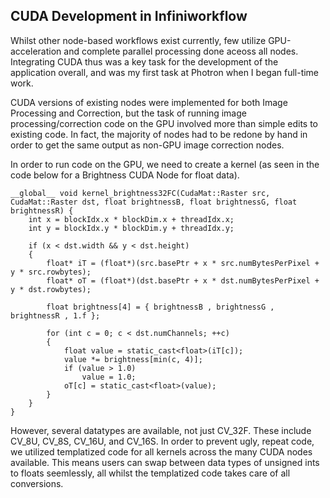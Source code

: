 ## CUDA Development in Infiniworkflow

Whilst other node-based workflows exist currently, few utilize GPU-acceleration and complete parallel processing done aceoss all nodes. Integrating CUDA thus was a key task for the development of the application overall, and was my first task at Photron when I began full-time work. 

CUDA versions of existing nodes were implemented for both Image Processing and Correction, but the task of running image processing/correction code on the GPU involved more than simple edits to existing code. In fact, the majority of nodes had to be redone by hand in order to get the same output as non-GPU image correction nodes. 

In order to run code on the GPU, we need to create a kernel (as seen in the code below for a Brightness CUDA Node for float data).

```
__global__ void kernel_brightness32FC(CudaMat::Raster src, CudaMat::Raster dst, float brightnessB, float brightnessG, float brightnessR) {
    int x = blockIdx.x * blockDim.x + threadIdx.x;
    int y = blockIdx.y * blockDim.y + threadIdx.y;

    if (x < dst.width && y < dst.height)
    {
        float* iT = (float*)(src.basePtr + x * src.numBytesPerPixel + y * src.rowbytes);
        float* oT = (float*)(dst.basePtr + x * dst.numBytesPerPixel + y * dst.rowbytes);

        float brightness[4] = { brightnessB , brightnessG , brightnessR , 1.f };

        for (int c = 0; c < dst.numChannels; ++c)
        {
            float value = static_cast<float>(iT[c]);
            value *= brightness[min(c, 4)];
            if (value > 1.0)
                value = 1.0;
            oT[c] = static_cast<float>(value);
        }
    }
}
```

However, several datatypes are available, not just CV_32F. These include CV_8U, CV_8S, CV_16U, and CV_16S. In order to prevent ugly, repeat code, we utilized templatized code for all kernels across the many CUDA nodes available. This means users can swap between data types of unsigned ints to floats seemlessly, all whilst the templatized code takes care of all conversions.



